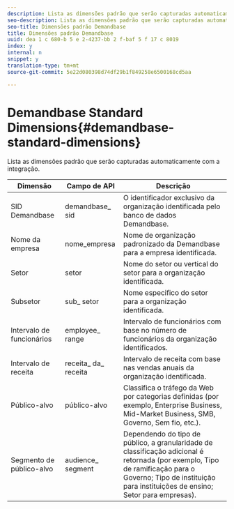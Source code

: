 ```yaml
---
description: Lista as dimensões padrão que serão capturadas automaticamente com a integração.
seo-description: Lista as dimensões padrão que serão capturadas automaticamente com a integração.
seo-title: Dimensões padrão Demandbase
title: Dimensões padrão Demandbase
uuid: dea 1 c 680-b 5 e 2-4237-bb 2 f-baf 5 f 17 c 8019
index: y
internal: n
snippet: y
translation-type: tm+mt
source-git-commit: 5e22d080398d74df29b1f849258e6500168cd5aa

---
```



# Demandbase Standard Dimensions{#demandbase-standard-dimensions}

Lista as dimensões padrão que serão capturadas automaticamente com a integração.

| Dimensão | Campo de API | Descrição |
|---|---|---|
| SID Demandbase | demandbase_ sid | O identificador exclusivo da organização identificada pelo banco de dados Demandbase. |
| Nome da empresa | nome_empresa | Nome de organização padronizado da Demandbase para a empresa identificada. |
| Setor | setor | Nome do setor ou vertical do setor para a organização identificada. |
| Subsetor | sub_ setor | Nome especifico do setor para a organização identificada. |
| Intervalo de funcionários | employee_ range | Intervalo de funcionários com base no número de funcionários da organização identificados. |
| Intervalo de receita | receita_ da_ receita | Intervalo de receita com base nas vendas anuais da organização identificada. |
| Público-alvo | público-alvo | Classifica o tráfego da Web por categorias definidas (por exemplo, Enterprise Business, Mid-Market Business, SMB, Governo, Sem fio, etc.). |
| Segmento de público-alvo | audience_ segment | Dependendo do tipo de público, a granularidade de classificação adicional é retornada (por exemplo, Tipo de ramificação para o Governo; Tipo de instituição para instituições de ensino; Setor para empresas). |

